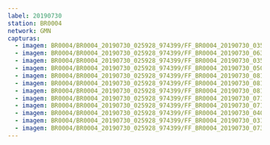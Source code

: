 ```yaml
---
label: 20190730
station: BR0004
network: GMN
capturas:
  - imagem: BR0004/BR0004_20190730_025928_974399/FF_BR0004_20190730_035144_623_0082688.fits_maxpixel.jpg
  - imagem: BR0004/BR0004_20190730_025928_974399/FF_BR0004_20190730_063347_777_0345856.fits_maxpixel.jpg
  - imagem: BR0004/BR0004_20190730_025928_974399/FF_BR0004_20190730_035752_668_0092672.fits_maxpixel.jpg
  - imagem: BR0004/BR0004_20190730_025928_974399/FF_BR0004_20190730_050936_274_0208128.fits_maxpixel.jpg
  - imagem: BR0004/BR0004_20190730_025928_974399/FF_BR0004_20190730_081534_707_0513536.fits_maxpixel.jpg
  - imagem: BR0004/BR0004_20190730_025928_974399/FF_BR0004_20190730_081544_016_0513792.fits_maxpixel.jpg
  - imagem: BR0004/BR0004_20190730_025928_974399/FF_BR0004_20190730_081524_859_0513280.fits_maxpixel.jpg
  - imagem: BR0004/BR0004_20190730_025928_974399/FF_BR0004_20190730_071239_640_0409856.fits_maxpixel.jpg
  - imagem: BR0004/BR0004_20190730_025928_974399/FF_BR0004_20190730_071919_619_0420864.fits_maxpixel.jpg
  - imagem: BR0004/BR0004_20190730_025928_974399/FF_BR0004_20190730_040120_010_0098048.fits_maxpixel.jpg
  - imagem: BR0004/BR0004_20190730_025928_974399/FF_BR0004_20190730_031616_433_0025088.fits_maxpixel.jpg
  - imagem: BR0004/BR0004_20190730_025928_974399/FF_BR0004_20190730_073004_617_0438528.fits_maxpixel.jpg
---
```

